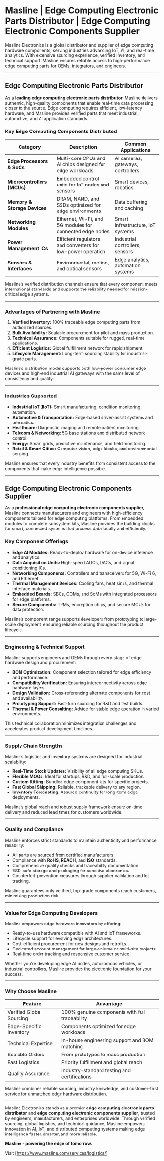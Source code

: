 # Masline | Edge Computing Electronic Parts Distributor | Edge Computing Electronic Components Supplier

Masline Electronics is a global distributor and supplier of edge computing hardware components, serving industries advancing IoT, AI, and real-time analytics. With extensive sourcing experience, verified inventory, and technical support, Masline ensures reliable access to high-performance edge computing parts for OEMs, integrators, and engineers.

---

## Edge Computing Electronic Parts Distributor

As a **leading edge computing electronic parts distributor**, Masline delivers authentic, high-quality components that enable real-time data processing closer to the source. Edge computing requires efficient, low-latency hardware, and Masline provides verified parts that meet industrial, automotive, and AI application standards.

### **Key Edge Computing Components Distributed**
| Category | Description | Common Applications |
|-----------|--------------|---------------------|
| **Edge Processors & SoCs** | Multi-core CPUs and AI chips designed for edge workloads | AI cameras, gateways, controllers |
| **Microcontrollers (MCUs)** | Embedded control units for IoT nodes and sensors | Smart devices, robotics |
| **Memory & Storage Devices** | DRAM, NAND, and SSDs optimized for edge environments | Data buffering and caching |
| **Networking Modules** | Ethernet, Wi-Fi, and 5G modules for connected edge nodes | Smart infrastructure, IoT systems |
| **Power Management ICs** | Efficient regulators and converters for low-power operation | Industrial controllers, sensors |
| **Sensors & Interfaces** | Environmental, motion, and optical sensors | Edge analytics, automation systems |

Masline’s verified distribution channels ensure that every component meets international standards and supports the reliability needed for mission-critical edge systems.

---

### **Advantages of Partnering with Masline**
1. **Verified Inventory:** 100% traceable edge computing parts from authorized sources.  
2. **Bulk Availability:** Scalable procurement for pilot and mass production.  
3. **Technical Assurance:** Components suitable for rugged, real-time applications.  
4. **Efficient Logistics:** Global fulfillment network for rapid shipment.  
5. **Lifecycle Management:** Long-term sourcing stability for industrial-grade parts.  

Masline’s distribution model supports both low-power consumer edge devices and high-end industrial AI gateways with the same level of consistency and quality.

---

### **Industries Supported**
- **Industrial IoT (IIoT):** Smart manufacturing, condition monitoring, automation.  
- **Automotive & Transportation:** Edge-based driver-assist systems and telematics.  
- **Healthcare:** Diagnostic imaging and remote patient monitoring.  
- **Telecom & Networking:** 5G base stations and distributed network control.  
- **Energy:** Smart grids, predictive maintenance, and field monitoring.  
- **Retail & Smart Cities:** Computer vision, edge kiosks, and environmental sensing.  

Masline ensures that every industry benefits from consistent access to the components that make edge intelligence possible.

---

## Edge Computing Electronic Components Supplier

As a **professional edge computing electronic components supplier**, Masline connects manufacturers and engineers with high-efficiency components tailored for edge computing platforms. From embedded modules to complete subsystem kits, Masline provides the building blocks for smart, connected systems that process data locally and efficiently.

### **Key Component Offerings**
- **Edge AI Modules:** Ready-to-deploy hardware for on-device inference and analytics.  
- **Data Acquisition Units:** High-speed ADCs, DACs, and signal conditioning ICs.  
- **Networking Components:** Controllers and transceivers for 5G, Wi-Fi 6, and Ethernet.  
- **Thermal Management Devices:** Cooling fans, heat sinks, and thermal interface materials.  
- **Embedded Boards:** SBCs, COMs, and SoMs with integrated processors for edge platforms.  
- **Secure Components:** TPMs, encryption chips, and secure MCUs for data protection.  

Masline’s component range supports developers from prototyping to large-scale deployment, ensuring reliable sourcing throughout the product lifecycle.

---

### **Engineering & Technical Support**
Masline supports engineers and OEMs through every stage of edge hardware design and procurement:
- **BOM Optimization:** Component selection tailored for edge efficiency and performance.  
- **Compatibility Verification:** Ensuring interconnectivity across edge hardware layers.  
- **Design Validation:** Cross-referencing alternate components for cost and availability.  
- **Prototyping Support:** Fast-turn sourcing for R&D and test builds.  
- **Thermal & Power Consulting:** Advice for stable edge operation in varied environments.  

This technical collaboration minimizes integration challenges and accelerates product development timelines.

---

### **Supply Chain Strengths**
Masline’s logistics and inventory systems are designed for industrial scalability:
- **Real-Time Stock Updates:** Visibility of all edge computing SKUs.  
- **Flexible MOQs:** Ideal for startups, R&D, and full-scale production.  
- **Custom Kitting:** Bundled edge component kits for specific projects.  
- **Fast Global Shipping:** Reliable, trackable delivery to any region.  
- **Inventory Forecasting:** Assured continuity for long-term edge deployments.  

Masline’s global reach and robust supply framework ensure on-time delivery and reduced lead times for customers worldwide.

---

### **Quality and Compliance**
Masline enforces strict standards to maintain authenticity and performance reliability:
- All parts are sourced from certified manufacturers.  
- Compliance with **RoHS**, **REACH**, and **ISO** standards.  
- Comprehensive quality checks and traceability documentation.  
- ESD-safe storage and packaging for sensitive electronics.  
- Counterfeit-prevention measures through supplier validation and lot tracking.  

Masline guarantees only verified, top-grade components reach customers, minimizing production risk.

---

### **Value for Edge Computing Developers**
Masline empowers edge hardware innovators by offering:
- Ready-to-use hardware compatible with AI and IoT frameworks.  
- Lifecycle support for evolving edge architectures.  
- Cost-efficient procurement for new designs and retrofits.  
- Dedicated account management for large-volume or multi-site projects.  
- Real-time order tracking and responsive customer service.  

Whether you’re developing edge AI nodes, autonomous vehicles, or industrial controllers, Masline provides the electronic foundation for your success.

---

### **Why Choose Masline**
| Feature | Advantage |
|----------|------------|
| Verified Global Sourcing | 100% genuine components with full traceability |
| Edge-Specific Inventory | Components optimized for edge workloads |
| Technical Expertise | In-house engineering support and BOM matching |
| Scalable Orders | From prototypes to mass production |
| Fast Logistics | Priority fulfillment and global reach |
| Quality Assurance | Industry-standard testing and certifications |

Masline combines reliable sourcing, industry knowledge, and customer-first service for unmatched edge hardware distribution.

---

Masline Electronics stands as a premier **edge computing electronic parts distributor** and **edge computing electronic components supplier**, trusted by engineers, manufacturers, and enterprises worldwide. Through verified sourcing, global logistics, and technical guidance, Masline empowers innovation in AI, IoT, and distributed computing systems making edge intelligence faster, smarter, and more reliable.

**Masline - powering the edge of tomorrow.**

Visit [https://www.masline.com/services/logistics/]
